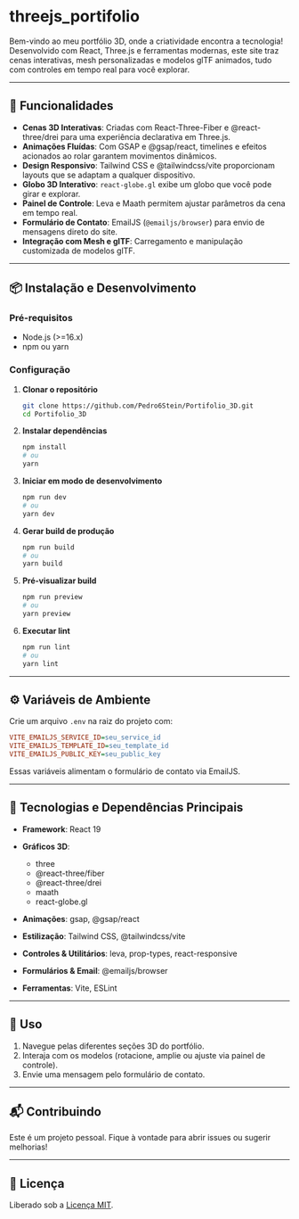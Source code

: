 # threejs\_portifolio

Bem-vindo ao meu portfólio 3D, onde a criatividade encontra a tecnologia! Desenvolvido com React, Three.js e ferramentas modernas, este site traz cenas interativas, mesh personalizadas e modelos glTF animados, tudo com controles em tempo real para você explorar.

---

## 🚀 Funcionalidades

* **Cenas 3D Interativas**: Criadas com React-Three-Fiber e @react-three/drei para uma experiência declarativa em Three.js.
* **Animações Fluídas**: Com GSAP e @gsap/react, timelines e efeitos acionados ao rolar garantem movimentos dinâmicos.
* **Design Responsivo**: Tailwind CSS e @tailwindcss/vite proporcionam layouts que se adaptam a qualquer dispositivo.
* **Globo 3D Interativo**: `react-globe.gl` exibe um globo que você pode girar e explorar.
* **Painel de Controle**: Leva e Maath permitem ajustar parâmetros da cena em tempo real.
* **Formulário de Contato**: EmailJS (`@emailjs/browser`) para envio de mensagens direto do site.
* **Integração com Mesh e glTF**: Carregamento e manipulação customizada de modelos glTF.

---

## 📦 Instalação e Desenvolvimento

### Pré-requisitos

* Node.js (>=16.x)
* npm ou yarn

### Configuração

1. **Clonar o repositório**

   ```bash
   git clone https://github.com/Pedro6Stein/Portifolio_3D.git
   cd Portifolio_3D
   ```

2. **Instalar dependências**

   ```bash
   npm install
   # ou
   yarn
   ```

3. **Iniciar em modo de desenvolvimento**

   ```bash
   npm run dev
   # ou
   yarn dev
   ```

4. **Gerar build de produção**

   ```bash
   npm run build
   # ou
   yarn build
   ```

5. **Pré-visualizar build**

   ```bash
   npm run preview
   # ou
   yarn preview
   ```

6. **Executar lint**

   ```bash
   npm run lint
   # ou
   yarn lint
   ```

---

## ⚙️ Variáveis de Ambiente

Crie um arquivo `.env` na raiz do projeto com:

```ini
VITE_EMAILJS_SERVICE_ID=seu_service_id
VITE_EMAILJS_TEMPLATE_ID=seu_template_id
VITE_EMAILJS_PUBLIC_KEY=seu_public_key
```

Essas variáveis alimentam o formulário de contato via EmailJS.

---

## 🔧 Tecnologias e Dependências Principais

* **Framework**: React 19
* **Gráficos 3D**:

  * three
  * @react-three/fiber
  * @react-three/drei
  * maath
  * react-globe.gl
* **Animações**: gsap, @gsap/react
* **Estilização**: Tailwind CSS, @tailwindcss/vite
* **Controles & Utilitários**: leva, prop-types, react-responsive
* **Formulários & Email**: @emailjs/browser
* **Ferramentas**: Vite, ESLint

---

## 📖 Uso

1. Navegue pelas diferentes seções 3D do portfólio.
2. Interaja com os modelos (rotacione, amplie ou ajuste via painel de controle).
3. Envie uma mensagem pelo formulário de contato.

---

## 📬 Contribuindo

Este é um projeto pessoal. Fique à vontade para abrir issues ou sugerir melhorias!

---

## 📜 Licença

Liberado sob a [Licença MIT](LICENSE).
